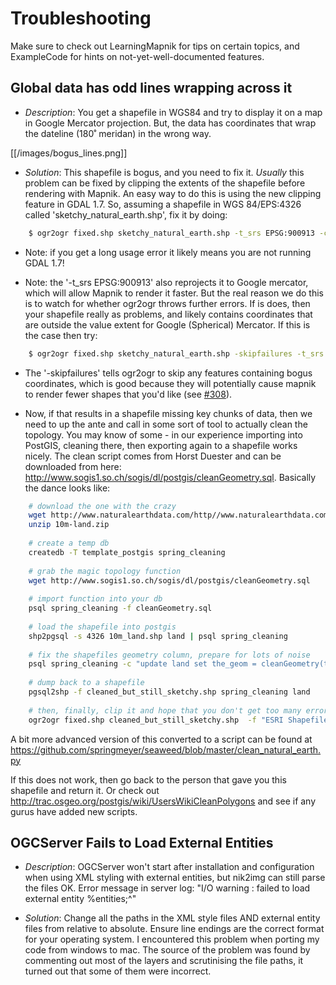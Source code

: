 <!-- Name: Troubleshooting -->
<!-- Version: 6 -->
<!-- Last-Modified: 2011/07/22 11:07:27 -->
<!-- Author: aengus -->


# Troubleshooting

Make sure to check out LearningMapnik for tips on certain topics, and ExampleCode for hints on not-yet-well-documented features.


## Global data has odd lines wrapping across it

 * *Description*: You get a shapefile in WGS84 and try to display it on a map in Google Mercator projection. But, the data has coordinates that wrap the dateline (180˚ meridan) in the wrong way.

[[/images/bogus_lines.png]]

 * *Solution*: This shapefile is bogus, and you need to fix it. *Usually* this problem can be fixed by clipping the extents of the shapefile before rendering with Mapnik. An easy way to do this is using the new clipping feature in GDAL 1.7. So, assuming a shapefile in WGS 84/EPS:4326 called 'sketchy_natural_earth.shp', fix it by doing:

```sh
    $ ogr2ogr fixed.shp sketchy_natural_earth.shp -t_srs EPSG:900913 -clipsrc -180 -90 180 90
```

  * Note: if you get a long usage error it likely means you are not running GDAL 1.7!

  * Note: the '-t_srs EPSG:900913' also reprojects it to Google mercator, which will allow Mapnik to render it faster. But the real reason we do this is to watch for whether ogr2ogr throws further errors. If is does, then your shapefile really as problems, and likely contains coordinates that are outside the value extent for Google (Spherical) Mercator. If this is the case then try:

```sh
    $ ogr2ogr fixed.shp sketchy_natural_earth.shp -skipfailures -t_srs EPSG:900913 -clipsrc -180 -90 180 90
```

  * The '-skipfailures' tells ogr2ogr to skip any features containing bogus coordinates, which is good because they will potentially cause mapnik to render fewer shapes that you'd like (see [#308](https://github.com/mapnik/mapnik/issues/308)).

  * Now, if that results in a shapefile missing key chunks of data, then we need to up the ante and call in some sort of tool to actually clean the topology. You may know of some - in our experience importing into PostGIS, cleaning there, then exporting again to a shapefile works nicely. The clean script comes from Horst Duester and can be downloaded from here: http://www.sogis1.so.ch/sogis/dl/postgis/cleanGeometry.sql. Basically the dance looks like:

```sh
    # download the one with the crazy
    wget http://www.naturalearthdata.com/http//www.naturalearthdata.com/download/10m/physical/10m-land.zip
    unzip 10m-land.zip
    
    # create a temp db
    createdb -T template_postgis spring_cleaning
    
    # grab the magic topology function
    wget http://www.sogis1.so.ch/sogis/dl/postgis/cleanGeometry.sql
    
    # import function into your db
    psql spring_cleaning -f cleanGeometry.sql
    
    # load the shapefile into postgis
    shp2pgsql -s 4326 10m_land.shp land | psql spring_cleaning
    
    # fix the shapefiles geometry column, prepare for lots of noise
    psql spring_cleaning -c "update land set the_geom = cleanGeometry(the_geom);"
    
    # dump back to a shapefile
    pgsql2shp -f cleaned_but_still_sketchy.shp spring_cleaning land
    
    # then, finally, clip it and hope that you don't get too many errors from og2ogr and your shapes look okay
    ogr2ogr fixed.shp cleaned_but_still_sketchy.shp  -f "ESRI Shapefile" -skipfailures -t_srs EPSG:900913 -clipsrc -180 -90 180 90
```

A bit more advanced version of this converted to a script can be found at https://github.com/springmeyer/seaweed/blob/master/clean_natural_earth.py

If this does not work, then go back to the person that gave you this shapefile and return it. Or check out http://trac.osgeo.org/postgis/wiki/UsersWikiCleanPolygons and see if any gurus have added new scripts.

## OGCServer Fails to Load External Entities

 * *Description*: OGCServer won't start after installation and configuration when using XML styling with external entities, but nik2img can still parse the files OK. Error message in server log: "I/O warning : failed to load external entity %entities;^"

 * *Solution*: Change all the paths in the XML style files AND external entity files from relative to absolute. Ensure line endings are the correct format for your operating system.  I encountered this problem when porting my code from windows to mac.  The source of the problem was found by commenting out most of the layers and scrutinising the file paths, it turned out that some of them were incorrect.
